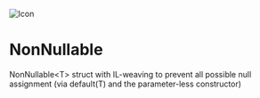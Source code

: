 ![Icon](https://raw.github.com/NickStrupat/NonNullable/master/Icons/package_icon.png)

# NonNullable
NonNullable&lt;T&gt; struct with IL-weaving to prevent all possible null assignment (via default(T) and the parameter-less constructor)
